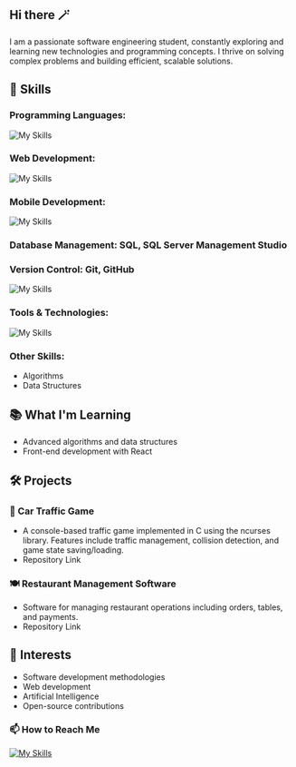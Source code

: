 ## Hi there 🪄 

I am a passionate software engineering student, constantly exploring and learning new technologies and programming concepts. I thrive on solving complex problems and building efficient, scalable solutions.

## 🔧 Skills

### Programming Languages:
![My Skills](https://skillicons.dev/icons?i=c,cpp,cs,java,py,js,dart)

### Web Development:
![My Skills](https://skillicons.dev/icons?i=html,css,react,tailwind)

### Mobile Development:
![My Skills](https://skillicons.dev/icons?i=flutter)

### Database Management: SQL, SQL Server Management Studio

### Version Control: Git, GitHub
![My Skills](https://skillicons.dev/icons?i=git,github)

### Tools & Technologies:
![My Skills](https://skillicons.dev/icons?i=visualstudio,vscode,eclipse,idea,nodejs,androidstudio)

### Other Skills:
- Algorithms
- Data Structures

## 📚 What I'm Learning
- Advanced algorithms and data structures
- Front-end development with React

## 🛠️ Projects

### 🚗 Car Traffic Game 

- A console-based traffic game implemented in C using the ncurses library.
Features include traffic management, collision detection, and game state saving/loading.
- Repository Link

### 🍽️ Restaurant Management Software 

- Software for managing restaurant operations including orders, tables, and payments.
- Repository Link

## 🌱 Interests
- Software development methodologies
- Web development
- Artificial Intelligence
- Open-source contributions

### 📫 How to Reach Me

[![My Skills](https://skillicons.dev/icons?i=linkedin)](https://www.linkedin.com/in/aysebozkurt47/)

